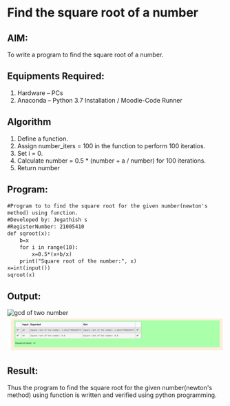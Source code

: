 # Find the square root of a number

## AIM:
To write a program to find the square root of a number.

## Equipments Required:
1. Hardware – PCs
2. Anaconda – Python 3.7 Installation / Moodle-Code Runner

## Algorithm
1. Define a function.
2. Assign number_iters = 100 in the function to perform 100 iteratios.
3. Set i = 0.
4. Calculate  number = 0.5 * (number + a / number) for 100 iterations.
5. Return number

## Program:
```
#Program to to find the square root for the given number(newton's method) using function.
#Developed by: Jegathish s
#RegisterNumber: 21005410
def sqroot(x):
    b=x
    for i in range(10):
        x=0.5*(x+b/x)
    print("Square root of the number:", x)
x=int(input())
sqroot(x)
```

## Output:
![gcd of two number](gcd.png)
![output](square.png)

## Result:
Thus the program to find the square root for the given number(newton's method) using function is written and verified using python programming.
